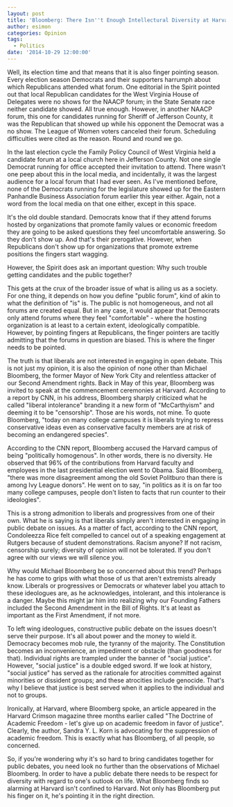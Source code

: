 ```yaml
---
layout: post
title: 'Bloomberg: There Isn''t Enough Intellectural Diversity at Harvard'
author: esimon
categories: Opinion
tags:
  - Politics
date: '2014-10-29 12:00:00'
---
```

Well, its election time and that means that it is also finger pointing season. Every election season Democrats and their supporters harrumph about which Republicans attended what forum. One editorial in the Spirit pointed out that local Republican candidates for the West Virginia House of Delegates were no shows for the NAACP forum; in the State Senate race neither candidate showed. All true enough. However, in another NAACP forum, this one for candidates running for Sheriff of Jefferson County, it was the Republican that showed up while his opponent the Democrat was a no show. The League of Women voters canceled their forum. Scheduling difficulties were cited as the reason. Round and round we go. 

In the last election cycle the Family Policy Council of West Virginia held a candidate forum at a local church here in Jefferson County. Not one single Democrat running for office accepted their invitation to attend. There wasn't one peep about this in the local media, and incidentally, it was the largest audience for a local forum that I had ever seen. As I've mentioned before, none of the Democrats running for the legislature showed up for the Eastern Panhandle Business Association forum earlier this year either. Again, not a word from the local media on that one either, except in this space. 

It's the old double standard. Democrats know that if they attend forums hosted by organizations that promote family values or economic freedom they are going to be asked questions they feel uncomfortable answering. So they don't show up. And that's their prerogative. However, when Republicans don't show up for organizations that promote extreme positions the fingers start wagging. 

However, the Spirit does ask an important question: Why such trouble getting candidates and the public together? 

This gets at the crux of the broader issue of what is ailing us as a society. For one thing, it depends on how you define "public forum", kind of akin to what the definition of "is" is. The public is not homogeneous, and not all forums are created equal. But in any case, it would appear that Democrats only attend forums where they feel "comfortable" - where the hosting organization is at least to a certain extent, ideologically compatible. However, by pointing fingers at Republicans, the finger pointers are tacitly admitting that the forums in question are biased. This is where the finger needs to be pointed. 

The truth is that liberals are not interested in engaging in open debate. This is not just my opinion, it is also the opinion of none other than Michael Bloomberg, the former Mayor of New York City and relentless attacker of our Second Amendment rights. Back in May of this year, Bloomberg was invited to speak at the commencement ceremonies at Harvard. According to a report by CNN, in his address, Bloomberg sharply criticized what he called "liberal intolerance" branding it a new form of "McCarthyism" and deeming it to be "censorship". Those are his words, not mine. To quote Bloomberg, "today on many college campuses it is liberals trying to repress conservative ideas even as conservative faculty members are at risk of becoming an endangered species". 

According to the CNN report, Bloomberg accused the Harvard campus of being "politically homogenous". In other words, there is no diversity. He observed that 96% of the contributions from Harvard faculty and employees in the last presidential election went to Obama. Said Bloomberg, "there was more disagreement among the old Soviet Politburo than there is among Ivy League donors". He went on to say, "in politics as it is on far too many college campuses, people don't listen to facts that run counter to their ideologies". 

This is a strong admonition to liberals and progressives from one of their own. What he is saying is that liberals simply aren't interested in engaging in public debate on issues. As a matter of fact, according to the CNN report, Condoleezza Rice felt compelled to cancel out of a speaking engagement at Rutgers because of student demonstrations. Racism anyone? If not racism, censorship surely; diversity of opinion will not be tolerated. If you don't agree with our views we will silence you. 

Why would Michael Bloomberg be so concerned about this trend? Perhaps he has come to grips with what those of us that aren't extremists already know. Liberals or progressives or Democrats or whatever label you attach to these ideologues are, as he acknowledges, intolerant, and this intolerance is a danger. Maybe this might jar him into realizing why our Founding Fathers included the Second Amendment in the Bill of Rights. It's at least as important as the First Amendment, if not more. 

To left wing ideologues, constructive public debate on the issues doesn't serve their purpose. It's all about power and the money to wield it. Democracy becomes mob rule, the tyranny of the majority. The Constitution becomes an inconvenience, an impediment or obstacle (than goodness for that). Individual rights are trampled under the banner of "social justice". However, "social justice" is a double edged sword. If we look at history, "social justice" has served as the rationale for atrocities committed against minorities or dissident groups; and these atrocities include genocide. That's why I believe that justice is best served when it applies to the individual and not to groups. 

Ironically, at Harvard, where Bloomberg spoke, an article appeared in the Harvard Crimson magazine three months earlier called "The Doctrine of Academic Freedom - let's give up on academic freedom in favor of justice". Clearly, the author, Sandra Y. L. Korn is advocating for the suppression of academic freedom. This is exactly what has Bloomberg, of all people, so concerned. 

So, if you're wondering why it's so hard to bring candidates together for public debates, you need look no further than the observations of Michael Bloomberg. In order to have a public debate there needs to be respect for diversity with regard to one's outlook on life. What Bloomberg finds so alarming at Harvard isn't confined to Harvard. Not only has Bloomberg put his finger on it, he's pointing it in the right direction. 

